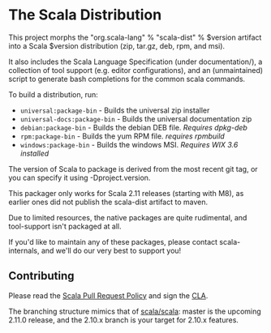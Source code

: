 # The Scala Distribution #

This project morphs the "org.scala-lang" % "scala-dist" % $version artifact
into a Scala $version distribution (zip, tar.gz, deb, rpm, and msi).

It also includes the Scala Language Specification (under documentation/),
a collection of tool support (e.g. editor configurations),
and an (unmaintained) script to generate bash completions for the common scala commands.

To build a distribution, run:

  * `universal:package-bin` - Builds the universal zip installer
  * `universal-docs:package-bin` - Builds the universal documentation zip
  * `debian:package-bin`  - Builds the debian DEB file.  *Requires dpkg-deb*
  * `rpm:package-bin`     - Builds the yum RPM file.  *requires rpmbuild*
  * `windows:package-bin` - Builds the windows MSI.  *Requires WIX 3.6 installed*

The version of Scala to package is derived from the most recent git tag,
or you can specify it using -Dproject.version.

This packager only works for Scala 2.11 releases (starting with M8),
as earlier ones did not publish the scala-dist artifact to maven.

Due to limited resources, the native packages are quite rudimental,
and tool-support isn't packaged at all.

If you'd like to maintain any of these packages, please contact scala-internals,
and we'll do our very best to support you!

## Contributing ##
Please read the [Scala Pull Request Policy](https://github.com/scala/scala/wiki/Pull-Request-Policy)
and sign the [CLA](http://typesafe.com/contribute/cla/scala).

The branching structure mimics that of [scala/scala](https://github.com/scala/scala):
master is the upcoming 2.11.0 release,
and the 2.10.x branch is your target for 2.10.x features.
